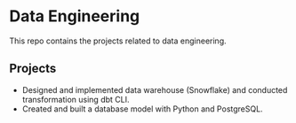 # Data Engineering

This repo contains the projects related to data engineering.

## Projects

- Designed and implemented data warehouse (Snowflake) and conducted transformation using dbt CLI.
- Created and built a database model with Python and PostgreSQL.
